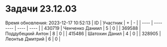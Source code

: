 # Задачи 23.12.03
Время обновления: 2023-12-17 10:52:13
| ID   | Участник | +    | -    |
| ---- | -------- | ---- | ---- |
| 430719 | Ченченко Даниил | 5 | 0 |
| 369588 | Поддубецкий Антон | 8 | 0 |
| 415486 | Шатохин Данил | 4 | 0 |
| 328905 | Леонтьв Дмитрий | 6 | 0 |
